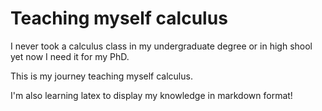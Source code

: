# Teaching myself calculus

I never took a calculus class in my undergraduate degree or in high shool
yet now I need it for my PhD.

This is my journey teaching myself calculus.

I'm also learning latex to display my knowledge in markdown format!